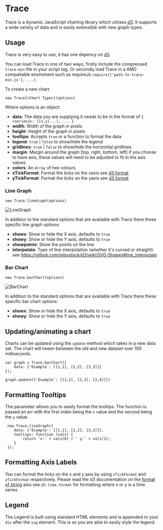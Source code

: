 # Trace

Trace is a dynamic JavaScript charting library which utilises [d3](http://d3js.org). It supports a wide
variety of data and is easily extensible with new graph types.

## Usage

Trace is very easy to use, it has one depency on [d3](http://d3js.org).

You can load Trace in one of two ways, firstly include the compressed `trace-min` file in your script tag. Or secondly load Trace in a AMD compatiable enviroment such as requireJs `require(['path-to-trace-min.js'], ...)`.

To create a new chart:

`new Trace[<Chart Type>](options)`

Where options is an object:

- **data**: The data you are supplying it needs to be in the format of
    `{
      <series1>: [[x,y]...],
      ...
    }`
- **width**: Width of the graph in pixels
- **height**: Height of the graph in pixels
- **tooltips**: Accepts `true` or a function to format the data
- **legend**: `true` | `false` to show/hide the legend
- **gridlines**: `true` | `false` to show/hide the horizontal gridlines
- **margin**: Margin around the graph [top, right, bottom, left] if you choose to have axis,
these values will need to be adjusted to fit in the axis values
- **colors**: An `Array` of hex colours
- **xTickFormat**: Format the ticks on the xaxis see [d3 format](https://github.com/mbostock/d3/wiki/Formatting#d3_format)
- **yTickFormat**: Format the ticks on the yaxis see [d3 format](https://github.com/mbostock/d3/wiki/Formatting#d3_format)

### Line Graph

`new Trace.lineGraph(options)`

![LineGraph](http://cl.ly/image/0z0M0T430Q2O/download/Screen%20Shot%202014-05-07%20at%2009.58.19.png)

In addition to the standard options that are available with Trace there these specific line graph options:

- **showx**: Show or hide the X axis, defaults to `true`
- **showy**: Show or hide the Y axis, defaults to `true`
- **showpoints**: Show the points on the line
- **interpolate**: Type of line interpolation (whether it's curved or straight) see https://github.com/mbostock/d3/wiki/SVG-Shapes#line_interpolate 

### Bar Chart

`new Trace.barChart(options)`

![BarChart](http://cl.ly/image/3r0a2e232W1v/download/Screen%20Shot%202014-05-07%20at%2009.58.27.png)

In addition to the standard options that are available with Trace there these specific bar chart options:

- **showx**: Show or hide the X axis, defaults to `true`
- **showy**: Show or hide the Y axis, defaults to `true`

## Updating/animating a chart

Charts can be updated using the `update` method which takes in a new data set. The chart will tween between the old and new dataset over 100 milliseconds.

    var graph = Trace.barChart({
    	data: {'Example': [[1,1], [2,2], [3,3]]}
    });

    graph.update({'Example': [[1,2], [2,3], [3,4]]})

## Formatting Tooltips

The parameter allows you to easily format the tooltips. The function is passed an arr with the first index being the `x` value and the second being the `y` value.

     new Trace.lineGraph({
		data: {'Example': [[1,1], [2,2], [3,3]]},
		tooltips: function (vals) {
			return 'x:' + vals[0] + ' y:' + vals[1];
		}
     });

 ## Formatting Axis Labels

 You can format the ticks on the x and y axis by using `xTickFormat` and `yTickFormat` respectively. Please read the d3 documentation on the [format of string](https://github.com/mbostock/d3/wiki/Formatting#d3_format) also see `d3.time.format` for formatting where x or y is a time series.

 ## Legend

 The Legend is built using standard HTML elements and is appended to your `div` after the `svg` element. This is so you are able to easily style the legend.